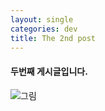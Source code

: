 ```yaml
---
layout: single
categories: dev
title: The 2nd post
---
```


#### 두번째 게시글입니다.
<!-- 안녕하세요 -->

![그림](https://cdn.pixabay.com/photo/2021/07/01/08/57/safari-6378792_960_720.jpg)


